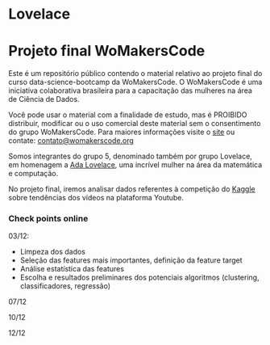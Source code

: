 ﻿# Lovelace
# Projeto final WoMakersCode

Este é um repositório público contendo o material relativo ao projeto final do curso data-science-bootcamp da WoMakersCode. O WoMakersCode é uma iniciativa colaborativa brasileira para a capacitação das mulheres na área de Ciência de Dados.

Você pode usar o material com a finalidade de estudo, mas é PROIBIDO distribuir, modificar ou o uso comercial deste material sem o consentimento do grupo WoMakersCode. Para maiores informações visite o [site](https://womakerscode.org/datascience-bootamp-saopaulo) ou contate: contato@womakerscode.org

Somos integrantes do grupo 5, denominado também por grupo Lovelace, em homenagem a [Ada Lovelace](https://pt.wikipedia.org/wiki/Ada_Lovelace), uma incrível mulher na área da matemática e computação.

No projeto final, iremos analisar dados referentes à competição do [Kaggle](https://www.kaggle.com/datasnaek/youtube-new) sobre tendências dos vídeos na plataforma Youtube.


### Check points online

03/12:
- Limpeza dos dados
- Seleção das features mais importantes, definição da feature target
- Análise estatística das features
- Escolha e resultados preliminares dos potenciais algoritmos (clustering, classificadores, regressão)

07/12

10/12

12/12
